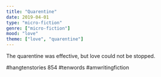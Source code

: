 ```yaml
---
title: "Quarentine"
date: 2019-04-01
type: "micro-fiction"
genre: ["micro-fiction"]
mood: "love"
theme: ["love", "quarentine"]
---
```

The quarentine was effective, but love could not be stopped.

#hangtenstories 854
#tenwords
#amwritingfiction
